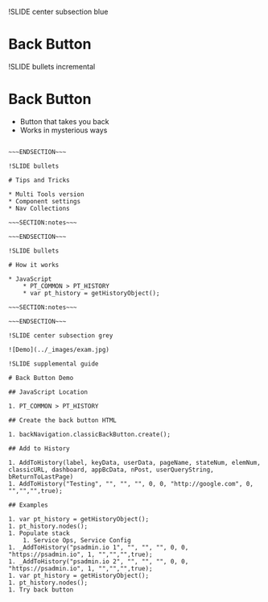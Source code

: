 !SLIDE center subsection blue

# Back Button

!SLIDE bullets incremental

# Back Button

* Button that takes you back
* Works in mysterious ways

~~~SECTION:notes~~~

~~~ENDSECTION~~~

!SLIDE bullets

# Tips and Tricks

* Multi Tools version
* Component settings
* Nav Collections 

~~~SECTION:notes~~~

~~~ENDSECTION~~~

!SLIDE bullets

# How it works

* JavaScript
    * PT_COMMON > PT_HISTORY
    * var pt_history = getHistoryObject();

~~~SECTION:notes~~~

~~~ENDSECTION~~~

!SLIDE center subsection grey

![Demo](../_images/exam.jpg)

!SLIDE supplemental guide

# Back Button Demo

## JavaScript Location

1. PT_COMMON > PT_HISTORY

## Create the back button HTML

1. backNavigation.classicBackButton.create();

## Add to History

1. AddToHistory(label, keyData, userData, pageName, stateNum, elemNum, classicURL, dashboard, appBcData, nPost, userQueryString, bReturnToLastPage) 
1. AddToHistory("Testing", "", "", "", 0, 0, "http://google.com", 0, "","","",true);

## Examples

1. var pt_history = getHistoryObject();
1. pt_history.nodes();
1. Populate stack
    1. Service Ops, Service Config
1. _AddToHistory("psadmin.io 1", "", "", "", 0, 0, "https://psadmin.io", 1, "","","",true);
1. _AddToHistory("psadmin.io 2", "", "", "", 0, 0, "https://psadmin.io", 1, "","","",true);
1. var pt_history = getHistoryObject();
1. pt_history.nodes();
1. Try back button 
